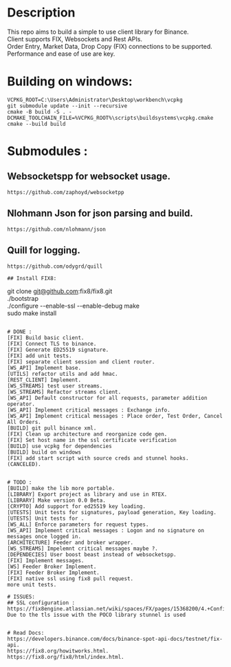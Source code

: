 # Description
This repo aims to build a simple to use client library for Binance.       
Client supports FIX, Websockets and Rest APIs.   
Order Entry, Market Data, Drop Copy (FIX) connections to be supported.   
Performance and ease of use are key.    

# Building on windows:
```
VCPKG_ROOT=C:\Users\Administrator\Desktop\workbench\vcpkg
git submodule update --init --recursive
cmake -B build -S . -DCMAKE_TOOLCHAIN_FILE=%VCPKG_ROOT%\scripts\buildsystems\vcpkg.cmake
cmake --build build
```


# Submodules :
## Websocketspp for websocket usage. 
```
https://github.com/zaphoyd/websocketpp  
```

## Nlohmann Json for json parsing and build.
```
https://github.com/nlohmann/json  
```

## Quill for logging.
```
https://github.com/odygrd/quill  
```


```
## Install FIX8: 
```
git clone git@github.com:fix8/fix8.git   
./bootstrap   
./configure --enable-ssl --enable-debug
make  
sudo make install  
```

# DONE :
[FIX] Build basic client.   
[FIX] Connect TLS to binance.   
[FIX] Generate ED25519 signature.   
[FIX] add unit tests.   
[FIX] separate client session and client router.     
[WS_API] Implement base.   
[UTILS] refactor utils and add hmac.   
[REST_CLIENT] Implement.   
[WS_STREAMS] test user streams.   
[WS_STREAMS] Refactor streams client.   
[WS_API] Default constructor for all requests, parameter addition operator.  
[WS_API] Implement critical messages : Exchange info.    
[WS_API] Implement critical messages : Place order, Test Order, Cancel All Orders.  
[BUILD] git pull binance xml.   
[FIX] Clean up architecture and reorganize code gen.   
[FIX] Set host name in the ssl certificate verification
[BUILD] use vcpkg for dependencies
[BUILD] build on windows
[FIX] add start script with source creds and stunnel hooks. (CANCELED).    


# TODO : 
[BUILD] make the lib more portable.  
[LIBRARY] Export project as library and use in RTEX.   
[LIBRARY] Make version 0.0 Beta.   
[CRYPTO] Add support for ed25519 key loading.   
[UTESTS] Unit tests for signatures, payload generation, Key loading.   
[UTESTS] Unit tests for .   
[WS_ALL] Enforce parameters for request types.  
[WS_API] Implement critical messages : Logon and no signature on messages once logged in.   
[ARCHITECTURE] Feeder and broker wrapper.   
[WS_STREAMS] Impelemnt critical messages maybe ?.      
[DEPENDECIES] User boost beast instead of websocketspp.   
[FIX] Implement messages.  
[WS] Feeder Broker Implement.   
[FIX] Feeder Broker Implement.   
[FIX] native ssl using fix8 pull request.   
more unit tests.

# ISSUES:
## SSL configuration :
https://fix8engine.atlassian.net/wiki/spaces/FX/pages/15368200/4.+Configuring+SSL+Clients+and+Servers.   
Due to the tls issue with the POCO library stunnel is used


# Read Docs: 
https://developers.binance.com/docs/binance-spot-api-docs/testnet/fix-api.   
https://fix8.org/howitworks.html.  
https://fix8.org/fix8/html/index.html.   